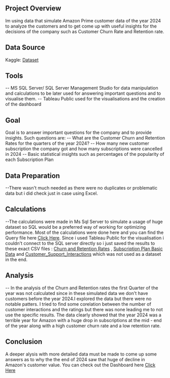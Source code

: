 ## Project Overview

Im using data that simulate Amazon Prime customer data of the year 2024 to analyze the customers and to get come up with useful insights for the decisions of the company such as Customer Churn Rate and Retention rate.

## Data Source

Kaggle: [Dataset](https://www.kaggle.com/datasets/arnavsmayan/amazon-prime-userbase-dataset/data)

## Tools

-- MS SQL Server/ SQL Server Management Studio for data manipulation and calculations to be later used for answering important questions and to visualise them.
-- Tableau Public used for the visualisations and the creation of the dashboard

## Goal

Goal is to answer important questions for the company and to provide insights. Such questions are: 
-- What are the Customer Churn and Retention Rates for the quarters of the year 2024?
-- How many new customer subscription the company got and how many subscriptions were cancelled in 2024
-- Basic statistical insights such as percentages of the popularity of each Subscription Plan


## Data Preparation 

--There wasn't much needed as there were no duplicates or problematic data but i did check just in case using Excel. 

## Calculations 

--The calculations were made in Ms Sql Server to simulate a usage of huge dataset so SQL would be a preferred way of working for optimizing performance. Most of the calculations were done here and you can find the Query file here [Click Here](https://github.com/Kobu47/Amazon-Prime-Customer-Analysis-Simulation/blob/main/Amazon_Prime_Data_Analysis_Query.sql). Since i used Tableau Public for the visualisation i couldn't connect to the SQL server directly so i just saved the results to these exact CSV files : [Churn and Retention Rates](https://github.com/Kobu47/Amazon-Prime-Customer-Analysis-Simulation/blob/main/Amazon_Prime_Churn_Retention_Rates.csv) , [Subscription Plan Basic Data](https://github.com/Kobu47/Amazon-Prime-Customer-Analysis-Simulation/blob/main/Subscription_Plan_Info.csv) and [Customer_Support_Interactions](https://github.com/Kobu47/Amazon-Prime-Customer-Analysis-Simulation/blob/main/Support_Interactions_Rating.csv) which was not used as a dataset in the end.

## Analysis

-- In the analysis of the Churn and Retention rates the first Quarter of the year was not calculated since in these simulated data we don't have customers before the year 2024.I explored the data but there were no notable patters. I tried to find some corelation between the number of customer interactions and the ratings but there was none leading me to not use the specific results. The data clearly showed that the year 2024 was a terrible year for Amazon with a huge drop in subscriptions at the mid - end of the year along with a high customer churn rate and a low retention rate. 

## Conclusion 

A deeper alysis with more detailed data must be made to come up some answers as to why the the end of 2024 saw that huge of decline in Amazon's customer value. You can check out the Dashboard here [Click Here]( https://public.tableau.com/app/profile/dimitris.kompouras/viz/Dashboard_17389112743540/AmazonPrimeSubscriptionCustomerAnalysis-2024)


